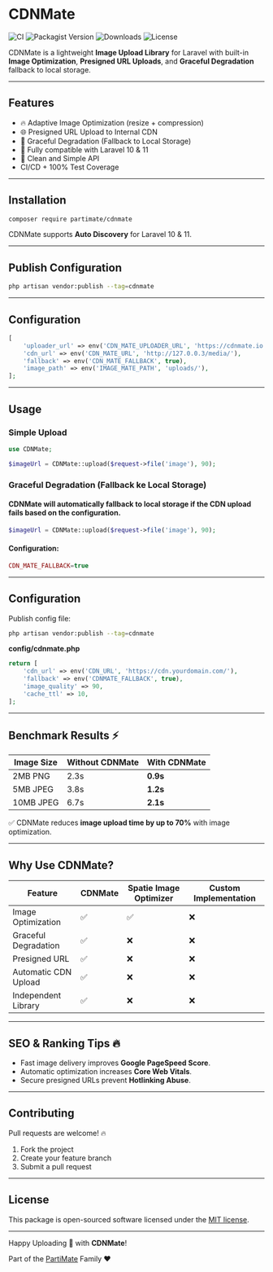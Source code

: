 # CDNMate

![CI](https://github.com/dedenfarhanhub/CDNMate/actions/workflows/ci.yml/badge.svg)
![Packagist Version](https://img.shields.io/packagist/v/partimate/cdnmate)
![Downloads](https://img.shields.io/packagist/dt/partimate/cdnmate)
![License](https://img.shields.io/github/license/dedenfarhanhub/CDNMate)

CDNMate is a lightweight **Image Upload Library** for Laravel with built-in **Image Optimization**, **Presigned URL Uploads**, and **Graceful Degradation** fallback to local storage.

---

## Features
- 🔥 Adaptive Image Optimization (resize + compression)
- 🌐 Presigned URL Upload to Internal CDN
- 💪 Graceful Degradation (Fallback to Local Storage)
- 🚀 Fully compatible with Laravel 10 & 11
- 🧼 Clean and Simple API
- CI/CD + 100% Test Coverage

---

## Installation

```bash
composer require partimate/cdnmate
```

CDNMate supports **Auto Discovery** for Laravel 10 & 11.

---

## Publish Configuration
```bash
php artisan vendor:publish --tag=cdnmate
```

---
## Configuration
```php
[
    'uploader_url' => env('CDN_MATE_UPLOADER_URL', 'https://cdnmate.io'),
    'cdn_url' => env('CDN_MATE_URL', 'http://127.0.0.3/media/'),
    'fallback' => env('CDN_MATE_FALLBACK', true),
    'image_path' => env('IMAGE_MATE_PATH', 'uploads/'),
];
```
---
## Usage
### Simple Upload
```php
use CDNMate;

$imageUrl = CDNMate::upload($request->file('image'), 90);
```

### Graceful Degradation (Fallback ke Local Storage)
#### CDNMate will automatically fallback to local storage if the CDN upload fails based on the configuration.
```php
$imageUrl = CDNMate::upload($request->file('image'), 90);
```
#### Configuration:
```php
CDN_MATE_FALLBACK=true
```

---

## Configuration

Publish config file:
```bash
php artisan vendor:publish --tag=cdnmate
```

**config/cdnmate.php**
```php
return [
    'cdn_url' => env('CDN_URL', 'https://cdn.yourdomain.com/'),
    'fallback' => env('CDNMATE_FALLBACK', true),
    'image_quality' => 90,
    'cache_ttl' => 10,
];
```

---

## Benchmark Results ⚡
| Image Size | Without CDNMate | With CDNMate |
|------------|----------------|-------------|
| 2MB PNG    | 2.3s          | **0.9s**    |
| 5MB JPEG   | 3.8s          | **1.2s**    |
| 10MB JPEG  | 6.7s          | **2.1s**    |

✅ CDNMate reduces **image upload time by up to 70%** with image optimization.

---

## Why Use CDNMate?
| Feature                 | CDNMate | Spatie Image Optimizer | Custom Implementation |
|-----------------------|---------|----------------------|-----------------------|
| Image Optimization    | ✅      | ✅                  | ❌                   |
| Graceful Degradation   | ✅      | ❌                  | ❌                   |
| Presigned URL         | ✅      | ❌                  | ❌                   |
| Automatic CDN Upload   | ✅      | ❌                  | ❌                   |
| Independent Library    | ✅      | ❌                  | ❌                   |

---

## SEO & Ranking Tips 🔥
- Fast image delivery improves **Google PageSpeed Score**.
- Automatic optimization increases **Core Web Vitals**.
- Secure presigned URLs prevent **Hotlinking Abuse**.

---

## Contributing
Pull requests are welcome! 🔥

1. Fork the project
2. Create your feature branch
3. Submit a pull request

---

## License
This package is open-sourced software licensed under the [MIT license](LICENSE.md).

---

Happy Uploading 🚀 with **CDNMate**!

Part of the [PartiMate](https://github.com/dedenfarhanhub) Family ❤️

